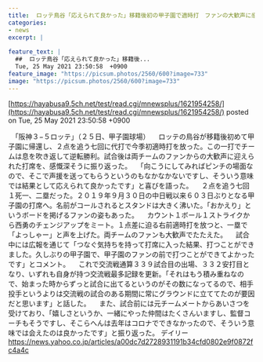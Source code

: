 ```yaml
---
title:  ロッテ鳥谷「応えられて良かった」移籍後初の甲子園で適時打　ファンの大歓声に感謝  
categories:
- news
excerpt: |
  
feature_text: |
  ##  ロッテ鳥谷「応えられて良かった」移籍後...
  Tue, 25 May 2021 23:50:58  +0900
feature_image: "https://picsum.photos/2560/600?image=733"
image: "https://picsum.photos/2560/600?image=733"
---
```


[https://hayabusa9.5ch.net/test/read.cgi/mnewsplus/1621954258/](https://hayabusa9.5ch.net/test/read.cgi/mnewsplus/1621954258/)
posted on Tue, 25 May 2021 23:50:58  +0900

<!--more-->

　「阪神３−５ロッテ」（２５日、甲子園球場） 　ロッテの鳥谷が移籍後初めて甲子園に帰還し、２点を追う七回に代打で今季初適時打を放った。この一打でチームは息を吹き返して逆転勝利。試合後は両チームのファンからの大歓声に迎えられた打席を、感慨深そうに振り返った。 　「向こうにしてみればピンチの場面なので、そこで声援を送ってもらうというのもなかなかないですし、そういう意味では結果として応えられて良かったです」と喜びを語った。 　２点を追う七回１死一、二塁だった。２０１９年９月３０日の中日戦以来６０３日ぶりとなる甲子園の打席へ。名前がコールされるとスタンドは大きく沸いた。「おかえり」というボードを掲げるファンの姿もあった。 　カウント１ボール１ストライクから西勇のチェンジアップをミート。１点差に迫る右前適時打を放つと、一塁で「よっしゃー」と声を上げた。両チームのファンも大歓声でたたえた。 　試合中には広報を通じて「つなぐ気持ちを持って打席に入った結果、打つことができました。久しぶりの甲子園で、甲子園のファンの前で打つことができてよかったです」とコメント。 　これで交流戦通算３３９試合目の出場、３３２安打目となり、いずれも自身が持つ交流戦最多記録を更新。「それはもう積み重ねなので、始まった時からずっと試合に出てるというのがその数になってるので、相手投手というよりは交流戦の試合のある期間に常にグラウンドに立ててたのが要因だと思います」と話した。 　また、試合前には元チームメートからあいさつを受けており、「嬉しさというか、一緒にやった仲間はたくさんいますし、監督コーチもそうですし、そこらへんは去年はコロナでできなかったので、そういう意味では会えたのは良かったです」と振り返った。 デイリー https://news.yahoo.co.jp/articles/a00dc7d2728931191b34cfd0802e9f0872fc4a4c
